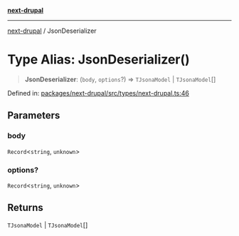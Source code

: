 [**next-drupal**](../README.md)

---

[next-drupal](../globals.md) / JsonDeserializer

# Type Alias: JsonDeserializer()

> **JsonDeserializer**: (`body`, `options`?) => `TJsonaModel` \| `TJsonaModel`[]

Defined in: [packages/next-drupal/src/types/next-drupal.ts:46](https://github.com/chapter-three/next-drupal/blob/e9ce3be1c38aebdcd2cc8c7ae8d8fa2dab7f46bf/packages/next-drupal/src/types/next-drupal.ts#L46)

## Parameters

### body

`Record`\<`string`, `unknown`\>

### options?

`Record`\<`string`, `unknown`\>

## Returns

`TJsonaModel` \| `TJsonaModel`[]
